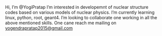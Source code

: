 Hi, I’m @YogiPratap
I’m interested in developemnt of nuclear structure codes based on various models of nuclear physics.
I’m currently learning linux, python, root, geant4.
I’m looking to collaborate one working in all the above mentioned skills.
One cane reach me mailing on yogendrapratap2015@gmail.com

<!---
YogiPratap/YogiPratap is a ✨ special ✨ repository because its `README.md` (this file) appears on your GitHub profile.
You can click the Preview link to take a look at your changes.
--->
